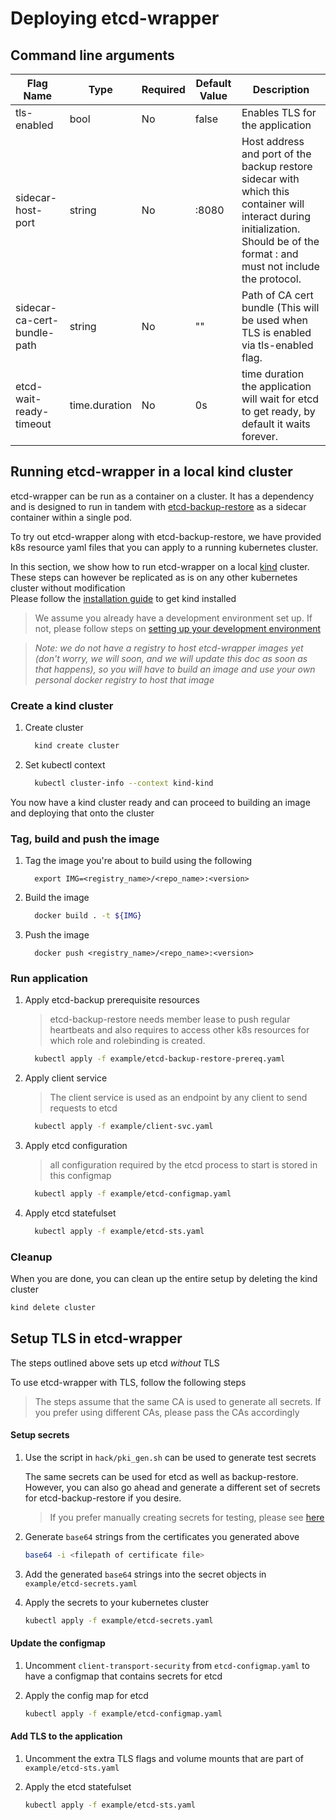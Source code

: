 # Deploying etcd-wrapper

## Command line arguments

| Flag Name                   | Type          | Required | Default Value | Description                                                                                                                                                                                 |
| --------------------------- | ------------- | -------- | ------------- | ------------------------------------------------------------------------------------------------------------------------------------------------------------------------------------------- |
| tls-enabled                 | bool          | No       | false         | Enables TLS for the application                                                                                                                                                             |
| sidecar-host-port           | string        | No       | :8080         | Host address and port of the backup restore sidecar with which this container will interact during initialization. Should be of the format <host>:<port> and must not include the protocol. |
| sidecar-ca-cert-bundle-path | string        | No       | ""            | Path of CA cert bundle (This will be used when TLS is enabled via tls-enabled flag.                                                                                                         |
| etcd-wait-ready-timeout     | time.duration | No       | 0s            | time duration the application will wait for etcd to get ready, by default it waits forever.                                                                                                 |

## Running etcd-wrapper in a local kind cluster

etcd-wrapper can be run as a container on a cluster. It has a dependency and is designed to run in tandem with [etcd-backup-restore](https://github.com/gardener/etcd-backup-restore) as a sidecar container within a single pod.

To try out etcd-wrapper along with etcd-backup-restore, we have provided k8s resource yaml files that you can apply to a running kubernetes cluster.

In this section, we show how to run etcd-wrapper on a local [kind](https://kind.sigs.k8s.io/) cluster. These steps can however be replicated as is on any other kubernetes cluster without modification
<br /> Please follow the [installation guide](https://kind.sigs.k8s.io/docs/user/quick-start/#installation) to get kind installed

> We assume you already have a development environment set up. If not, please follow steps on [setting up your development environment](../development/contribution.md#setting-up-development-environment)

> *Note: we do not have a registry to host etcd-wrapper images yet (don't worry, we will soon, and we will update this doc as soon as that happens), so you will have to build an image and use your own personal docker registry to host that image*

### Create a kind cluster

1. Create cluster
   
   ```bash
     kind create cluster
   ```

2. Set kubectl context
   
   ```bash
     kubectl cluster-info --context kind-kind
   ```

You now have a kind cluster ready and can proceed to building an image and deploying that onto the cluster

### Tag, build and push the image

1. Tag the image you're about to build using the following
   
   ```
     export IMG=<registry_name>/<repo_name>:<version>
   ```

2. Build the image
   
   ```bash
     docker build . -t ${IMG}
   ```

3. Push the image
   
   ```
     docker push <registry_name>/<repo_name>:<version>
   ```

### Run application

1. Apply etcd-backup prerequisite resources
   
   > etcd-backup-restore needs member lease to push regular heartbeats and also requires to access other k8s resources for which role and rolebinding is created.
   
   ```bash
     kubectl apply -f example/etcd-backup-restore-prereq.yaml
   ```

2. Apply client service
   
   > The client service is used as an endpoint by any client to send requests to etcd
   
   ```bash
     kubectl apply -f example/client-svc.yaml
   ```

3. Apply etcd configuration
   
   > all configuration required by the etcd process to start is stored in this configmap
   
   ```bash
     kubectl apply -f example/etcd-configmap.yaml
   ```

4. Apply etcd statefulset
   
   ```bash
     kubectl apply -f example/etcd-sts.yaml 
   ```

### Cleanup

When you are done, you can clean up the entire setup by deleting the kind cluster

```bash
kind delete cluster
```


## Setup TLS in etcd-wrapper

The steps outlined above sets up etcd *without* TLS

To use etcd-wrapper with TLS, follow the following steps

> The steps assume that the same CA is used to generate all secrets. If you prefer using different CAs, please pass the CAs accordingly

#### Setup secrets

1. Use the script in `hack/pki_gen.sh` can be used to generate test secrets

   The same secrets can be used for etcd as well as backup-restore. However, you can also go ahead and generate a different set of secrets for etcd-backup-restore if you desire.

   > If you prefer manually creating secrets for testing, please see [here](https://github.com/gardener/etcd-backup-restore/blob/master/doc/usage/generating_ssl_certificates.md)

2. Generate `base64` strings from the certificates you generated above

   ```bash
   base64 -i <filepath of certificate file>
   ```

3. Add the generated `base64` strings into the secret objects in `example/etcd-secrets.yaml`

4. Apply the secrets to your kubernetes cluster
   ```bash
   kubectl apply -f example/etcd-secrets.yaml
   ```

#### Update the configmap

1. Uncomment `client-transport-security` from `etcd-configmap.yaml` to have a configmap that contains secrets for etcd

2. Apply the config map for etcd

   ```bash
   kubectl apply -f example/etcd-configmap.yaml 
   ```

#### Add TLS to the application

1. Uncomment the extra TLS flags and volume mounts that are part of `example/etcd-sts.yaml`

2. Apply the etcd statefulset

   ```bash
   kubectl apply -f example/etcd-sts.yaml
   ```


